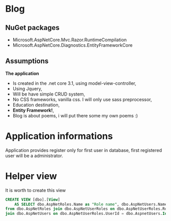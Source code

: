 # Blog
## NuGet packages
* Microsoft.AspNetCore.Mvc.Razor.RuntimeCompilation
* Microsoft.AspNetCore.Diagnostics.EntityFrameworkCore
## Assumptions 
**The application**
* Is created in the .net core 3.1, using model-view-controller,  
* Using Jquery,
* Will be have simple CRUD system,
* No CSS frameworks, vanilla css. I will only use sass preprocessor,  
* Education destination,
* **Entity Framework!**,
* Blog is about poems, i will put there some my own poems :)

# Application informations
Application provides register only for first user in database, first registered user will be a administrator.

# Helper view  
It is worth to create this view
```sql
CREATE VIEW [dbo].[View]
	AS SELECT dbo.AspNetRoles.Name as "Role name", dbo.AspNetUsers.Name as "User name", dbo.AspNetUsers.Id as "User Id" 
from dbo.AspNetRoles join dbo.AspNetUserRoles on dbo.AspNetUserRoles.RoleId = dbo.AspNetRoles.Id
join dbo.AspNetUsers on dbo.AspNetUserRoles.UserId = dbo.AspnetUsers.Id;
```
